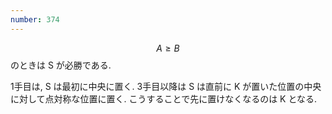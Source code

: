 ```yaml
---
number: 374
---
```

$$ A \geq B $$ のときは S が必勝である.

1手目は, S は最初に中央に置く. 3手目以降は S は直前に K が置いた位置の中央に対して点対称な位置に置く. こうすることで先に置けなくなるのは K となる.
